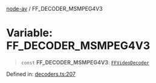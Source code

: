 [node-av](../globals.md) / FF\_DECODER\_MSMPEG4V3

# Variable: FF\_DECODER\_MSMPEG4V3

> `const` **FF\_DECODER\_MSMPEG4V3**: [`FFVideoDecoder`](../type-aliases/FFVideoDecoder.md)

Defined in: [decoders.ts:207](https://github.com/seydx/av/blob/f8631fc881b394300b1479f511d55cf1c370a87f/src/constants/decoders.ts#L207)
